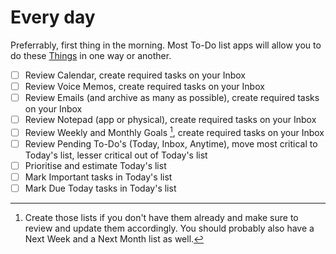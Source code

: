 # Every day

Preferrably, first thing in the morning. Most To-Do list apps will allow you to do these [Things](https://culturedcode.com/things/) in one way or another.

- [ ] Review Calendar, create required tasks on your Inbox
- [ ] Review Voice Memos, create required tasks on your Inbox
- [ ] Review Emails (and archive as many as possible), create required tasks on your Inbox
- [ ] Review Notepad (app or physical), create required tasks on your Inbox
- [ ] Review Weekly and Monthly Goals [^1], create required tasks on your Inbox
- [ ] Review Pending To-Do's (Today, Inbox, Anytime), move most critical to Today's list, lesser critical out of Today's list
- [ ] Prioritise and estimate Today's list
- [ ] Mark Important tasks in Today's list
- [ ] Mark Due Today tasks in Today's list

[^1]: Create those lists if you don't have them already and make sure to review and update them accordingly. You should probably also have a Next Week and a Next Month list as well.
